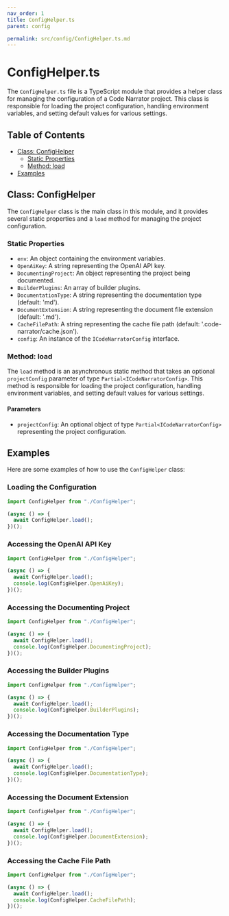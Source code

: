 ```yaml
---
nav_order: 1
title: ConfigHelper.ts
parent: config

permalink: src/config/ConfigHelper.ts.md
---
```


# ConfigHelper.ts

The `ConfigHelper.ts` file is a TypeScript module that provides a helper class for managing the configuration of a Code Narrator project. This class is responsible for loading the project configuration, handling environment variables, and setting default values for various settings.

## Table of Contents

- [Class: ConfigHelper](#class-confighelper)
  - [Static Properties](#static-properties)
  - [Method: load](#method-load)
- [Examples](#examples)

## Class: ConfigHelper

The `ConfigHelper` class is the main class in this module, and it provides several static properties and a `load` method for managing the project configuration.

### Static Properties

- `env`: An object containing the environment variables.
- `OpenAiKey`: A string representing the OpenAI API key.
- `DocumentingProject`: An object representing the project being documented.
- `BuilderPlugins`: An array of builder plugins.
- `DocumentationType`: A string representing the documentation type (default: 'md').
- `DocumentExtension`: A string representing the document file extension (default: '.md').
- `CacheFilePath`: A string representing the cache file path (default: '.code-narrator/cache.json').
- `config`: An instance of the `ICodeNarratorConfig` interface.

### Method: load

The `load` method is an asynchronous static method that takes an optional `projectConfig` parameter of type `Partial<ICodeNarratorConfig>`. This method is responsible for loading the project configuration, handling environment variables, and setting default values for various settings.

#### Parameters

- `projectConfig`: An optional object of type `Partial<ICodeNarratorConfig>` representing the project configuration.

## Examples

Here are some examples of how to use the `ConfigHelper` class:

### Loading the Configuration

```typescript
import ConfigHelper from "./ConfigHelper";

(async () => {
  await ConfigHelper.load();
})();
```

### Accessing the OpenAI API Key

```typescript
import ConfigHelper from "./ConfigHelper";

(async () => {
  await ConfigHelper.load();
  console.log(ConfigHelper.OpenAiKey);
})();
```

### Accessing the Documenting Project

```typescript
import ConfigHelper from "./ConfigHelper";

(async () => {
  await ConfigHelper.load();
  console.log(ConfigHelper.DocumentingProject);
})();
```

### Accessing the Builder Plugins

```typescript
import ConfigHelper from "./ConfigHelper";

(async () => {
  await ConfigHelper.load();
  console.log(ConfigHelper.BuilderPlugins);
})();
```

### Accessing the Documentation Type

```typescript
import ConfigHelper from "./ConfigHelper";

(async () => {
  await ConfigHelper.load();
  console.log(ConfigHelper.DocumentationType);
})();
```

### Accessing the Document Extension

```typescript
import ConfigHelper from "./ConfigHelper";

(async () => {
  await ConfigHelper.load();
  console.log(ConfigHelper.DocumentExtension);
})();
```

### Accessing the Cache File Path

```typescript
import ConfigHelper from "./ConfigHelper";

(async () => {
  await ConfigHelper.load();
  console.log(ConfigHelper.CacheFilePath);
})();
```
